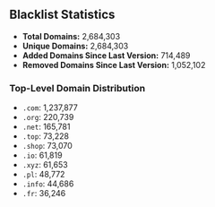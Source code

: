 ## Blacklist Statistics

- **Total Domains:** 2,684,303
- **Unique Domains:** 2,684,303
- **Added Domains Since Last Version:** 714,489
- **Removed Domains Since Last Version:** 1,052,102

### Top-Level Domain Distribution

-  `.com`: 1,237,877
-  `.org`: 220,739
-  `.net`: 165,781
-  `.top`: 73,228
-  `.shop`: 73,070
-  `.io`: 61,819
-  `.xyz`: 61,653
-  `.pl`: 48,772
-  `.info`: 44,686
-  `.fr`: 36,246
